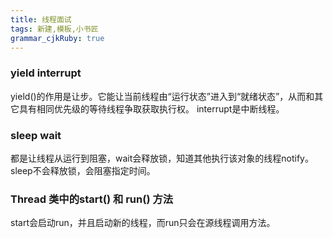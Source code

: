 ```yaml
---
title: 线程面试
tags: 新建,模板,小书匠
grammar_cjkRuby: true
---
```


### yield interrupt
yield()的作用是让步。它能让当前线程由“运行状态”进入到“就绪状态”，从而和其它具有相同优先级的等待线程争取获取执行权。
interrupt是中断线程。
### sleep wait
都是让线程从运行到阻塞，wait会释放锁，知道其他执行该对象的线程notify。sleep不会释放锁，会阻塞指定时间。
### Thread 类中的start() 和 run() 方法
start会启动run，并且启动新的线程，而run只会在源线程调用方法。

